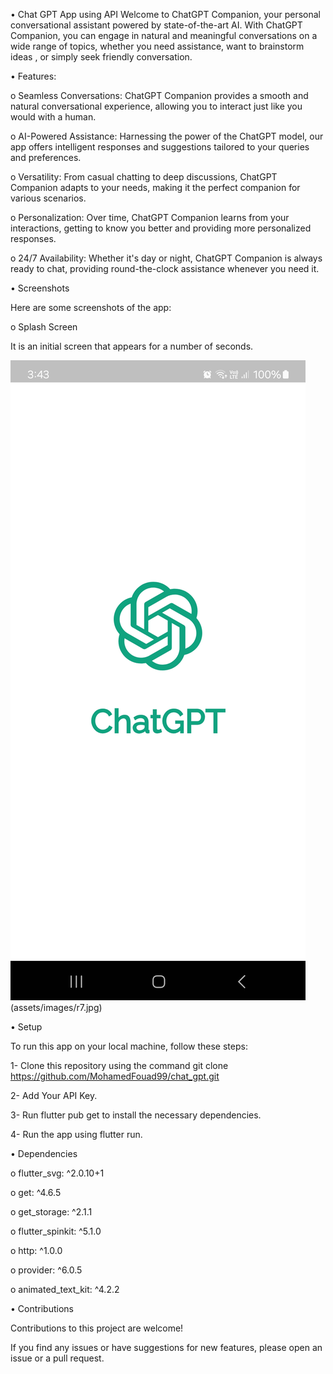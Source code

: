 •  Chat GPT App using API
Welcome to ChatGPT Companion, your personal conversational assistant powered by state-of-the-art AI. With ChatGPT Companion,
you can engage in natural and meaningful conversations on a wide range of topics, whether you need assistance, want to brainstorm ideas
, or simply seek friendly conversation.



• Features:


o  Seamless Conversations: ChatGPT Companion provides a smooth and natural conversational experience, allowing you to interact just like you would with a human.

o  AI-Powered Assistance: Harnessing the power of the ChatGPT model, our app offers intelligent responses and suggestions tailored to your queries and preferences.

o  Versatility: From casual chatting to deep discussions, ChatGPT Companion adapts to your needs, making it the perfect companion for various scenarios.

o  Personalization: Over time, ChatGPT Companion learns from your interactions, getting to know you better and providing more personalized responses.

o  24/7 Availability: Whether it's day or night, ChatGPT Companion is always ready to chat, providing round-the-clock assistance whenever you need it.



• Screenshots


Here are some screenshots of the app:

o Splash Screen

 It is an initial screen that appears for a number of seconds.


![Splash Screen](assets/images/r5.jpg)(assets/images/r7.jpg)

• Setup


To run this app on your local machine, follow these steps:


1- Clone this repository using the command git clone https://github.com/MohamedFouad99/chat_gpt.git

2- Add Your API Key.

3- Run flutter pub get to install the necessary dependencies.

4- Run the app using flutter run.




• Dependencies



 o flutter_svg: ^2.0.10+1
 
 
 o get: ^4.6.5
 
 
 o get_storage: ^2.1.1
 
 
 o flutter_spinkit: ^5.1.0
 
 
 o http: ^1.0.0
 
 
 o provider: ^6.0.5
 
 
 o animated_text_kit: ^4.2.2
 


 
 

• Contributions


Contributions to this project are welcome! 

If you find any issues or have suggestions for new features, please open an issue or a pull request.
